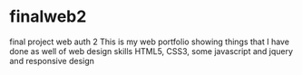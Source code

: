 # finalweb2
final project web auth 2
This is my web portfolio showing things that I have done as well of web design skills
HTML5, CSS3, some javascript and jquery and responsive design
